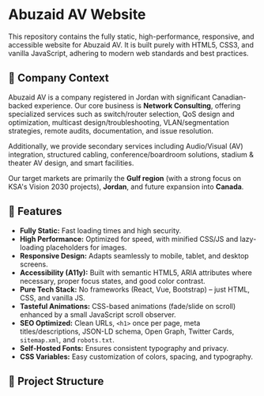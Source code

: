 # Abuzaid AV Website

This repository contains the fully static, high-performance, responsive, and accessible website for Abuzaid AV. It is built purely with HTML5, CSS3, and vanilla JavaScript, adhering to modern web standards and best practices.

## 🏢 Company Context

Abuzaid AV is a company registered in Jordan with significant Canadian-backed experience. Our core business is **Network Consulting**, offering specialized services such as switch/router selection, QoS design and optimization, multicast design/troubleshooting, VLAN/segmentation strategies, remote audits, documentation, and issue resolution.

Additionally, we provide secondary services including Audio/Visual (AV) integration, structured cabling, conference/boardroom solutions, stadium & theater AV design, and smart facilities.

Our target markets are primarily the **Gulf region** (with a strong focus on KSA's Vision 2030 projects), **Jordan**, and future expansion into **Canada**.

## 🚀 Features

* **Fully Static:** Fast loading times and high security.
* **High Performance:** Optimized for speed, with minified CSS/JS and lazy-loading placeholders for images.
* **Responsive Design:** Adapts seamlessly to mobile, tablet, and desktop screens.
* **Accessibility (A11y):** Built with semantic HTML5, ARIA attributes where necessary, proper focus states, and good color contrast.
* **Pure Tech Stack:** No frameworks (React, Vue, Bootstrap) – just HTML, CSS, and vanilla JS.
* **Tasteful Animations:** CSS-based animations (fade/slide on scroll) enhanced by a small JavaScript scroll observer.
* **SEO Optimized:** Clean URLs, `<h1>` once per page, meta titles/descriptions, JSON-LD schema, Open Graph, Twitter Cards, `sitemap.xml`, and `robots.txt`.
* **Self-Hosted Fonts:** Ensures consistent typography and privacy.
* **CSS Variables:** Easy customization of colors, spacing, and typography.

## 📂 Project Structure